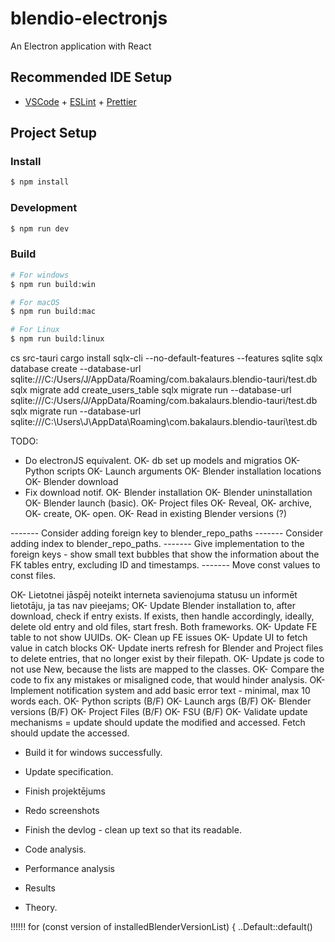 # blendio-electronjs

An Electron application with React

## Recommended IDE Setup

- [VSCode](https://code.visualstudio.com/) + [ESLint](https://marketplace.visualstudio.com/items?itemName=dbaeumer.vscode-eslint) + [Prettier](https://marketplace.visualstudio.com/items?itemName=esbenp.prettier-vscode)

## Project Setup

### Install

```bash
$ npm install
```

### Development

```bash
$ npm run dev
```

### Build

```bash
# For windows
$ npm run build:win

# For macOS
$ npm run build:mac

# For Linux
$ npm run build:linux
```


cs src-tauri
cargo install sqlx-cli --no-default-features --features sqlite
sqlx database create --database-url sqlite:///C:/Users/J/AppData/Roaming/com.bakalaurs.blendio-tauri/test.db
sqlx migrate add create_users_table
sqlx migrate run --database-url sqlite:///C:/Users/J/AppData/Roaming/com.bakalaurs.blendio-tauri/test.db
sqlx migrate run --database-url sqlite:///C:\Users\J\AppData\Roaming\com.bakalaurs.blendio-tauri\test.db

TODO:
- Do electronJS equivalent.
OK- db set up models and migratios
OK- Python scripts
OK- Launch arguments
OK- Blender installation locations
OK- Blender download
- Fix download notif.
OK- Blender installation
OK- Blender uninstallation
OK- Blender launch (basic).
OK- Project files
OK- Reveal, 
OK- archive, 
OK- create, 
OK- open.
OK- Read in existing Blender versions (?)

------- Consider adding foreign key to blender_repo_paths
------- Consider adding index to blender_repo_paths.
------- Give implementation to the foreign keys - show small text bubbles that show the information about the FK tables entry, excluding ID and timestamps. 
------- Move const values to const files.





OK- Lietotnei jāspēj noteikt interneta savienojuma statusu un informēt lietotāju, ja tas nav pieejams;
OK- Update Blender installation to, after download, check if entry exists. If exists, then handle accordingly, ideally, delete old entry and old files, start fresh. Both frameworks.
OK- Update FE table to not show UUIDs.
OK- Clean up FE issues
OK- Update UI to fetch value in catch blocks
OK- Update inerts refresh for Blender and Project files to delete entries, that no longer exist by their filepath.
OK- Update js code to not use New, because the lists are mapped to the classes.
OK- Compare the code to fix any mistakes or misaligned code, that would hinder analysis.
OK- Implement notification system and add basic error text - minimal, max 10 words each.
OK- Python scripts (B/F)
OK- Launch args (B/F)
OK- Blender versions (B/F)
OK- Project Files (B/F)
OK- FSU (B/F)
OK- Validate update mechanisms = update should update the modified and accessed. Fetch should update the accessed.
- Build it for windows successfully.

- Update specification.
- Finish projektējums
- Redo screenshots
- Finish the devlog - clean up text so that its readable.
- Code analysis.
- Performance analysis
- Results
- Theory.

!!!!!!
        for (const version of installedBlenderVersionList) {
        ..Default::default()